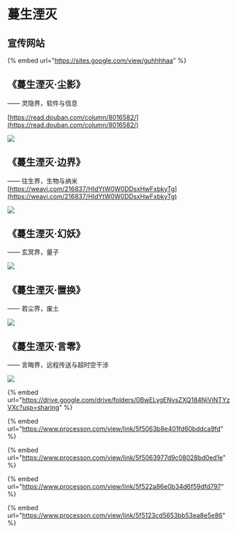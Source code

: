 # 蔓生湮灭

## 宣传网站

{% embed url="https://sites.google.com/view/guhhhhaa" %}









## 《蔓生湮灭·尘影》

—— 灵隐界，软件与信息

[https://read.douban.com/column/8016582/](https://read.douban.com/column/8016582/)

![](.gitbook/assets/1.png)

## 《蔓生湮灭·边界》

—— 往生界，生物与纳米[https://weavi.com/216837/HIdYtW0W0DDsxHwFxbkyTg](https://weavi.com/216837/HIdYtW0W0DDsxHwFxbkyTg)

![](.gitbook/assets/2.png)

## 《蔓生湮灭·幻妖》

—— 玄冥界，量子

![](.gitbook/assets/3%20%281%29.png)

## 《蔓生湮灭·置换》

—— 若尘界，废土

![](.gitbook/assets/4.png)

## 《蔓生湮灭·言零》

—— 言晦界，远程传送与超时空干涉

![](.gitbook/assets/5.png)

{% embed url="https://drive.google.com/drive/folders/0BwELygENvsZXQ184NjViNTYzVXc?usp=sharing" %}

{% embed url="https://www.processon.com/view/link/5f5063b8e401fd60bddca9fd" %}

{% embed url="https://www.processon.com/view/link/5f5063977d9c08028bd0ed1e" %}

{% embed url="https://www.processon.com/view/link/5f522a86e0b34d6f59dfd797" %}

{% embed url="https://www.processon.com/view/link/5f5123cd5653bb53ea8e5e86" %}



